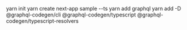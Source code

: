 yarn init
yarn create next-app sample --ts
yarn add graphql
yarn add -D @graphql-codegen/cli @graphql-codegen/typescript @graphql-codegen/typescript-resolvers